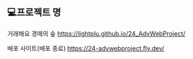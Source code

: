 ## 💻프로젝트 명
거래해요 경매의 숲
https://lightplu.github.io/24_AdvWebProject/

배포 사이트(배포 종료)
https://24-advwebproject.fly.dev/
